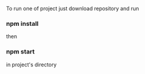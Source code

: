 To run one of project just download repository and run
### npm install
then
### npm start
in project's directory

